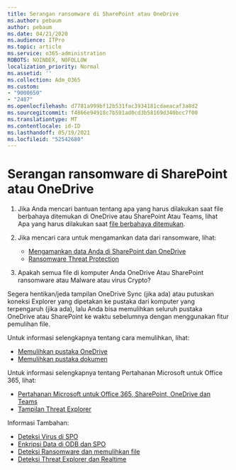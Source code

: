 ```yaml
---
title: Serangan ransomware di SharePoint atau OneDrive
ms.author: pebaum
author: pebaum
ms.date: 04/21/2020
ms.audience: ITPro
ms.topic: article
ms.service: o365-administration
ROBOTS: NOINDEX, NOFOLLOW
localization_priority: Normal
ms.assetid: ''
ms.collection: Adm_O365
ms.custom:
- "9000650"
- "2487"
ms.openlocfilehash: d7781a999bf12b531fac3934181cdaeacaf3a8d2
ms.sourcegitcommit: f4866e94918c7b591ad0cd3b58169d340bcc7f00
ms.translationtype: MT
ms.contentlocale: id-ID
ms.lasthandoff: 05/19/2021
ms.locfileid: "52542680"
---
```

# <a name="ransomware-attack-in-sharepoint-or-onedrive"></a>Serangan ransomware di SharePoint atau OneDrive

1.  Jika Anda mencari bantuan tentang apa yang harus dilakukan saat file berbahaya ditemukan di OneDrive atau SharePoint Atau Teams, lihat Apa yang harus dilakukan saat [file berbahaya ditemukan](https://support.office.com/en-ie/article/what-to-do-when-a-malicious-file-is-found-in-sharepoint-online-onedrive-or-microsoft-teams-01e902ad-a903-4e0f-b093-1e1ac0c37ad2).
2. Jika mencari cara untuk mengamankan data dari ransomware, lihat:
    - [Mengamankan data Anda di SharePoint dan OneDrive](/sharepoint/safeguarding-your-data) 
    - [Ransomware Threat Protection](/windows/security/threat-protection/intelligence/ransomware-malware)    

3.  Apakah semua file di komputer Anda OneDrive Atau SharePoint ransomware atau Malware atau virus Crypto? 

Segera hentikan/jeda tampilan OneDrive Sync (jika ada) atau putuskan koneksi Explorer yang dipetakan ke pustaka dari komputer yang terpengaruh (jika ada), lalu Anda bisa memulihkan seluruh pustaka OneDrive atau SharePoint ke waktu sebelumnya dengan menggunakan fitur pemulihan file. 

Untuk informasi selengkapnya tentang cara memulihkan, lihat:

- [Memulihkan pustaka OneDrive](https://support.office.com/article/restore-your-onedrive-fa231298-759d-41cf-bcd0-25ac53eb8a150)
- [Memulihkan pustaka dokumen](https://support.office.com/article/restore-a-document-library-317791c3-8bd0-4dfd-8254-3ca90883d39a)

Untuk informasi selengkapnya tentang Pertahanan Microsoft untuk Office 365, lihat:
- [Pertahanan Microsoft untuk Office 365, SharePoint, OneDrive dan Teams](/microsoft-365/security/office-365-security/atp-for-spo-odb-and-teams)
- [Tampilan Threat Explorer](/microsoft-365/security/office-365-security/threat-explorer-views)

Informasi Tambahan:

- [Deteksi Virus di SPO](/microsoft-365/security/office-365-security/virus-detection-in-spo)</br>
- [Enkripsi Data di ODB dan SPO](/microsoft-365/compliance/data-encryption-in-odb-and-spo)</br>
- [Deteksi Ransomware dan memulihkan file](https://support.office.com/article/Ransomware-detection-and-recovering-your-files-0d90ec50-6bfd-40f4-acc7-b8c12c73637f)</br>
- [Deteksi Threat Explorer dan Realtime](/microsoft-365/security/office-365-security/threat-explorer-views)